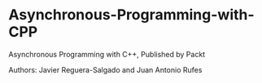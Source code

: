 # Asynchronous-Programming-with-CPP

Asynchronous Programming with C++, Published by Packt

Authors: Javier Reguera-Salgado and Juan Antonio Rufes


